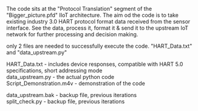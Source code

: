 The code sits at the "Protocol Translation" segment of the "Bigger_picture.pfd" IIoT architecture. The aim od the code is to take existing industry 3.0 HART protocol format data received from the sensor interface. See the data, process it, format it & send it to the upstream IoT network for further processing and decision making.

only 2 files are needed to successfully execute the code. "HART_Data.txt" and "data_upstream.py"

HART_Data.txt - includes device responses, compatible with HART 5.0 specifications, short addressing mode
<br> data_upstream.py - the actual python code
<br> Script_Demonstration.m4v - demonstration of the code

data_upstream.bak - backup file, previous iterations
<br> split_check.py - backup file, previous iterations
